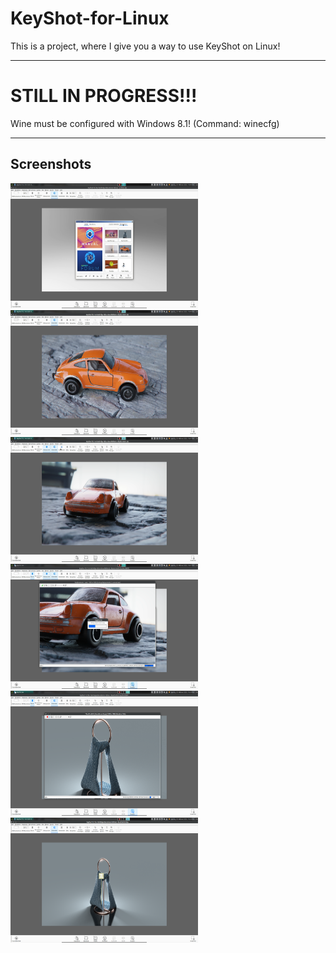 # KeyShot-for-Linux

This is a project, where I give you a way to use KeyShot on Linux! 

---

# STILL IN PROGRESS!!!

Wine must be configured with Windows 8.1! (Command: winecfg)

---

## Screenshots
<div>
<img src="https://github.com/cryinkfly/KeyShot-for-Linux/blob/main/files/images/welcome-screen.png" width="300px" height="200px">
<img src="https://github.com/cryinkfly/KeyShot-for-Linux/blob/main/files/images/%231-demo-car.png" width="300px" height="200px">
</div>
<div>
<img src="https://github.com/cryinkfly/KeyShot-for-Linux/blob/main/files/images/%232-demo-car.png" width="300px" height="200px">
<img src="https://github.com/cryinkfly/KeyShot-for-Linux/blob/main/files/images/%233-demo-car.png" width="300px" height="200px">
</div>
<div>
<img src="https://github.com/cryinkfly/KeyShot-for-Linux/blob/main/files/images/demo-realcloth-rendern.png" width="300px" height="200px">
<img src="https://github.com/cryinkfly/KeyShot-for-Linux/blob/main/files/images/demo-realcloth.png" width="300px" height="200px">
</div>

